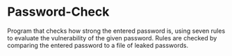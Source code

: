 # Password-Check
Program that checks how strong the entered password is, using seven rules to evaluate the vulnerability of the given password. Rules are checked by comparing the entered password to a file of leaked passwords. 
